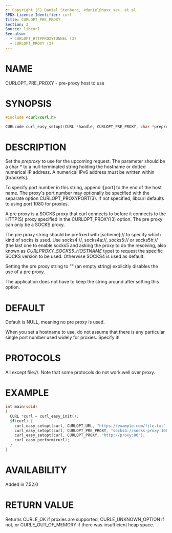 ```yaml
---
c: Copyright (C) Daniel Stenberg, <daniel@haxx.se>, et al.
SPDX-License-Identifier: curl
Title: CURLOPT_PRE_PROXY
Section: 3
Source: libcurl
See-also:
  - CURLOPT_HTTPPROXYTUNNEL (3)
  - CURLOPT_PROXY (3)
---
```


# NAME

CURLOPT_PRE_PROXY - pre-proxy host to use

# SYNOPSIS

~~~c
#include <curl/curl.h>

CURLcode curl_easy_setopt(CURL *handle, CURLOPT_PRE_PROXY, char *preproxy);
~~~

# DESCRIPTION

Set the *preproxy* to use for the upcoming request. The parameter should be a
char * to a null-terminated string holding the hostname or dotted numerical IP
address. A numerical IPv6 address must be written within [brackets].

To specify port number in this string, append :[port] to the end of the host
name. The proxy's port number may optionally be specified with the separate
option CURLOPT_PROXYPORT(3). If not specified, libcurl defaults to using
port 1080 for proxies.

A pre proxy is a SOCKS proxy that curl connects to before it connects to the
HTTP(S) proxy specified in the CURLOPT_PROXY(3) option. The pre proxy
can only be a SOCKS proxy.

The pre proxy string should be prefixed with [scheme]:// to specify which kind
of socks is used. Use socks4://, socks4a://, socks5:// or socks5h:// (the last
one to enable socks5 and asking the proxy to do the resolving, also known as
*CURLPROXY_SOCKS5_HOSTNAME* type) to request the specific SOCKS version to
be used. Otherwise SOCKS4 is used as default.

Setting the pre proxy string to "" (an empty string) explicitly disables the
use of a pre proxy.

The application does not have to keep the string around after setting this
option.

# DEFAULT

Default is NULL, meaning no pre proxy is used.

When you set a hostname to use, do not assume that there is any particular
single port number used widely for proxies. Specify it!

# PROTOCOLS

All except file://. Note that some protocols do not work well over proxy.

# EXAMPLE

~~~c
int main(void)
{
  CURL *curl = curl_easy_init();
  if(curl) {
    curl_easy_setopt(curl, CURLOPT_URL, "https://example.com/file.txt");
    curl_easy_setopt(curl, CURLOPT_PRE_PROXY, "socks4://socks-proxy:1080");
    curl_easy_setopt(curl, CURLOPT_PROXY, "http://proxy:80");
    curl_easy_perform(curl);
  }
}
~~~

# AVAILABILITY

Added in 7.52.0

# RETURN VALUE

Returns CURLE_OK if proxies are supported, CURLE_UNKNOWN_OPTION if not, or
CURLE_OUT_OF_MEMORY if there was insufficient heap space.
